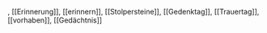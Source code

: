 , [[Erinnerung]], [[erinnern]], [[Stolpersteine]], [[Gedenktag]], [[Trauertag]], [[vorhaben]], [[Gedächtnis]]